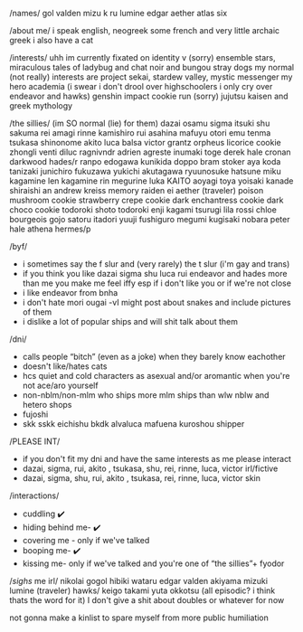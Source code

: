  /names/
gol valden mizu k ru lumine
 edgar aether atlas six

/about me/
i speak english, neogreek some french 
and very little archaic greek 
i also have a cat 

/interests/
uhh im currently fixated on 
identity v (sorry) 
ensemble stars, miraculous tales of ladybug and chat noir 
and bungou stray dogs 
my normal (not really) interests are 
project sekai, stardew valley, 
mystic messenger my hero academia 
(i swear i don't drool over highschoolers 
i only cry over endeavor and hawks)
genshin impact cookie run (sorry) 
jujutsu kaisen and greek mythology

/the sillies/ 
(im SO normal (lie) for them)
dazai osamu sigma itsuki shu sakuma rei amagi rinne kamishiro rui 
asahina mafuyu otori emu tenma tsukasa 
shinonome akito luca balsa victor grantz orpheus 
licorice cookie zhongli venti diluc ragnivndr adrien 
agreste inumaki toge derek hale cronan darkwood hades/r 
ranpo edogawa kunikida doppo bram stoker 
aya koda tanizaki junichiro 
fukuzawa yukichi akutagawa ryuunosuke 
hatsune miku kagamine len kagamine rin megurine luka 
KAITO aoyagi toya yoisaki kanade 
shiraishi an andrew kreiss memory 
raiden ei aether (traveler) poison 
mushroom cookie strawberry crepe cookie dark 
enchantress cookie dark choco cookie todoroki shoto 
todoroki enji kagami tsurugi lila rossi 
chloe bourgeois gojo satoru itadori yuuji 
fushiguro megumi kugisaki nobara peter hale athena hermes/p

/byf/
- i sometimes say the f slur and 
(very rarely) the t slur (i'm gay and trans)
- if you think you like dazai sigma shu 
luca rui endeavor and hades 
more than me you make me feel iffy 
esp if i don't like you or if we're not close
- i like endeavor from bnha
- i don't hate mori ougai
-vI might post about snakes and include pictures of them
- i dislike a lot of popular ships and will
 shit talk about them

/dni/
- calls people “bitch” (even as a joke) 
when they barely know eachother
- doesn't like/hates cats
- hcs quiet and cold characters as asexual and/or aromantic 
when you're not ace/aro yourself
- non-nblm/non-mlm who ships more mlm ships 
than wlw nblw and hetero shops
- fujoshi
- skk sskk eichishu bkdk alvaluca 
mafuena kuroshou shipper

/PLEASE INT/
- if you don't fit my dni and have the same 
interests as me please interact
- dazai, sigma, rui, 
akito , tsukasa, shu, rei, rinne, 
luca, victor irl/fictive
- dazai, sigma, shu, rui, 
akito , tsukasa, 
rei, rinne, luca, victor skin

/interactions/
- cuddling ✔️
- hiding behind me- ✔️
- covering me - only if we've talked 
- booping me- ✔️
- kissing me- only if we've talked and 
you're one of “the sillies”+ fyodor



/*sighs* me irl/
nikolai gogol
hibiki wataru
edgar valden
akiyama mizuki
lumine (traveler)
hawks/ keigo takami
yuta okkotsu
(all episodic? i think thats the word for it)
I don't give a shit about doubles or whatever for now

not gonna make a kinlist to spare myself from more public humiliation
